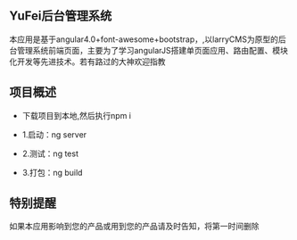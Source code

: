 ## YuFei后台管理系统
本应用是基于angular4.0+font-awesome+bootstrap，,以larryCMS为原型的后台管理系统前端页面，主要为了学习angularJS搭建单页面应用、路由配置、模块化开发等先进技术。若有路过的大神欢迎指教
## 项目概述
+ 下载项目到本地,然后执行npm i
+ 1.启动：ng server

+ 2.测试：ng test
+ 3.打包：ng build
## 特别提醒
如果本应用影响到您的产品或用到您的产品请及时告知，将第一时间删除